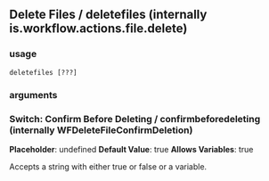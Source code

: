 
## Delete Files / deletefiles (internally is.workflow.actions.file.delete)

### usage
`deletefiles [???]`

### arguments
### Switch: Confirm Before Deleting / confirmbeforedeleting (internally WFDeleteFileConfirmDeletion)
**Placeholder**: undefined
**Default Value**: true
**Allows Variables**: true


Accepts a string with either true or false
or a variable.
